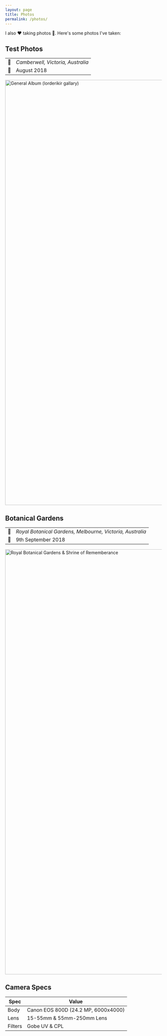 ```yaml
---
layout: page
title: Photos
permalink: /photos/
---
```


I also ❤️ taking photos 📸. Here's some photos I've taken:

## Test Photos

<table>
<tr>
    <td>📍</td>
    <td><i>Camberwell, Victoria, Australia<i></td>
</tr>
<tr>
    <td>📆</td>
    <td>August 2018</td>
</tr>
</table>

<a data-flickr-embed="true" data-header="true" data-footer="true"  href="https://www.flickr.com/photos/166505575@N05/albums/72157695046242750" title="General Album (lorderikir gallary)"><img src="https://farm2.staticflickr.com/1860/44368889762_145d18fba1_k.jpg" width="2048" height="1365" alt="General Album (lorderikir gallary)"></a><script async src="//embedr.flickr.com/assets/client-code.js" charset="utf-8"></script>

## Botanical Gardens

<table>
    <tr>
        <td>📍</td>
        <td><i>Royal Botanical Gardens, Melbourne, Victoria, Australia<i></td>
    </tr>
    <tr>
        <td>📆</td>
        <td>9th September 2018</td>
    </tr>
</table>
 
 

<a data-flickr-embed="true" data-header="true" data-footer="true"  href="https://www.flickr.com/photos/166505575@N05/albums/72157673248571118" title="Royal Botanical Gardens &amp; Shrine of Rememberance"><img src="https://farm2.staticflickr.com/1884/43863849134_06456e7c3b_k.jpg" width="2048" height="1365" alt="Royal Botanical Gardens &amp; Shrine of Rememberance"></a><script async src="//embedr.flickr.com/assets/client-code.js" charset="utf-8"></script>


## Camera Specs

|  Spec   |                Value                |
| ------- | ----------------------------------- |
| Body    | Canon EOS 800D (24.2 MP, 6000x4000) |
| Lens    | 15-55mm & 55mm-250mm Lens           |
| Filters | Gobe UV & CPL                       |